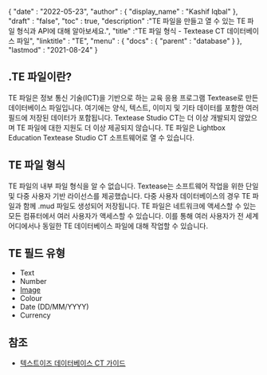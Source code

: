 {
  "date" : "2022-05-23",
  "author" : {
    "display_name" : "Kashif Iqbal"
},
  "draft" : "false",
  "toc" : true,
  "description" :"TE 파일을 만들고 열 수 있는 TE 파일 형식과 API에 대해 알아보세요.",
  "title" :"TE 파일 형식 - Textease CT 데이터베이스 파일",
  "linktitle" : "TE",
  "menu" : {
    "docs" : {
      "parent" : "database"
}
},
  "lastmod" : "2021-08-24"
}

## .TE 파일이란?

TE 파일은 정보 통신 기술(ICT)을 기반으로 하는 교육 응용 프로그램 Textease로 만든 데이터베이스 파일입니다. 여기에는 양식, 텍스트, 이미지 및 기타 데이터를 포함한 여러 필드에 저장된 데이터가 포함됩니다. Textease Studio CT는 더 이상 개발되지 않았으며 TE 파일에 대한 지원도 더 이상 제공되지 않습니다. TE 파일은 Lightbox Education Textease Studio CT 소프트웨어로 열 수 있습니다.

## TE 파일 형식

TE 파일의 내부 파일 형식을 알 수 없습니다. Textease는 소프트웨어 작업을 위한 단일 및 다중 사용자 기반 라이선스를 제공했습니다. 다중 사용자 데이터베이스의 경우 TE 파일과 함께 .mud 파일도 생성되어 저장됩니다. TE 파일은 네트워크에 액세스할 수 있는 모든 컴퓨터에서 여러 사용자가 액세스할 수 있습니다. 이를 통해 여러 사용자가 전 세계 어디에서나 동일한 TE 데이터베이스 파일에 대해 작업할 수 있습니다.

## TE 필드 유형

* Text
* Number
* [Image](/ko/image/)
* Colour
* Date (DD/MM/YYYY)
* Currency

## 참조 ##

* [텍스트이즈 데이터베이스 CT 가이드](https://products.conholdate.app/viewer/view/8MPsb0m0GyulEw3GO/textease-database-ct-guide.pdf?preview=true.pdf)

